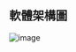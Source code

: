 ## 軟體架構圖
![image](https://github.com/user-attachments/assets/cbb5932c-6c14-4d6b-9b71-05b37813f39b)

